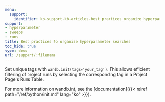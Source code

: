 ```yaml
---
menu:
  support:
    identifier: ko-support-kb-articles-best_practices_organize_hyperparameter_searches
support:
- hyperparameter
- sweeps
- runs
title: Best practices to organize hyperparameter searches
toc_hide: true
type: docs
url: /support/:filename
---
```


Set unique tags with `wandb.init(tags='your_tag')`. This allows efficient filtering of project runs by selecting the corresponding tag in a Project Page's Runs Table. 


For more information on wandb.int, see the [documentation]({{< relref path="/ref/python/init.md" lang="ko" >}}).
